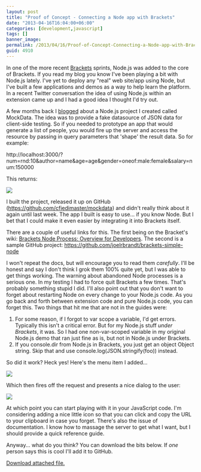```yaml
---
layout: post
title: "Proof of Concept - Connecting a Node app with Brackets"
date: "2013-04-16T16:04:00+06:00"
categories: [development,javascript]
tags: []
banner_image: 
permalink: /2013/04/16/Proof-of-Concept-Connecting-a-Node-app-with-Brackets
guid: 4910
---
```


In one of the more recent <a href="http://brackets.io">Brackets</a> sprints, Node.js was added to the core of Brackets. If you read my blog you know I've been playing a bit with Node.js lately. I've yet to deploy any "real" web site/app using Node, but I've built a few applications and demos as a way to help learn the platform. In a recent Twitter conversation the idea of using Node.js within an extension came up and I had a good idea I thought I'd try out.
<!--more-->
A few months back I <a href="http://www.raymondcamden.com/index.cfm/2012/12/13/Another-proof-of-concept--MockData">blogged</a> about a Node.js project I created called MockData. The idea was to provide a fake datasource of JSON data for client-side testing. So if you needed to prototype an app that would generate a list of people, you would fire up the server and access the resource by passing in query parameters that 'shape' the result data. So for example: 

http://localhost:3000/?num=rnd:10&author=name&age=age&gender=oneof:male:female&salary=num:150000

This returns:

<img src="https://static.raymondcamden.com/images/screenshot48.png">

I built the project, released it up on GitHub (<a href="https://github.com/cfjedimaster/mockdata">https://github.com/cfjedimaster/mockdata</a>) and didn't really think about it again until last week. The app I built is easy to use... if you know Node. But I bet that I could make it even easier by integrating it into Brackets itself. 

There are a couple of useful links for this. The first being on the Bracket's wiki: <a href="https://github.com/adobe/brackets/wiki/Brackets-Node-Process:-Overview-for-Developers">Brackets Node Process: Overview for Developers</a>. The second is a sample GitHub project: <a href="https://github.com/joelrbrandt/brackets-simple-node">https://github.com/joelrbrandt/brackets-simple-node</a>

I won't repeat the docs, but will encourage you to read them <i>carefully</i>. I'll be honest and say I don't think I grok them 100% quite yet, but I was able to get things working. The warning about abandoned Node processes is a serious one.  In my testing I had to force quit Brackets a few times. That's probably something stupid I did. I'll also point out that you don't want to forget about restarting Node on every change to your Node.js code. As you go back and forth between extension code and pure Node.js code, you can forget this. Two things that hit me that are not in the guides were:

<ol>
<li>For some reason, if I forgot to var scope a variable, I'd get errors. Typically this isn't a critical error. But for my Node.js stuff <i>under Brackets</i>, it was. So I had one non-var-scoped variable in my original Node.js demo that ran just fine as is, but not in Node.js under Brackets.
<li>If you console.dir from Node.js in Brackets, you just get an object Object string. Skip that and use console.log(JSON.stringify(foo)) instead.
</ol>

So did it work? Heck yes! Here's the menu item I added...

<img src="https://static.raymondcamden.com/images/Screen Shot 2013-04-16 at 2.47.37 PM.png" />

Which then fires off the request and presents a nice dialog to the user:

<img src="https://static.raymondcamden.com/images/Screen Shot 2013-04-16 at 2.48.40 PM.png" />

At which point you can start playing with it in your JavaScript code. I'm considering adding a nice little icon so that you can click and copy the URL to your clipboard in case you forget. There's also the issue of documentation. I know how to massage the server to get what I want, but I should provide a quick reference guide. 

Anyway... what do you think? You can download the bits below. If <i>one</i> person says this is cool I'll add it to GitHub.<p><a href='enclosures/C{% raw %}%3A%{% endraw %}5Chosts{% raw %}%5C2013%{% endraw %}2Eraymondcamden{% raw %}%2Ecom%{% endraw %}5Cenclosures{% raw %}%2Fbrackets%{% endraw %}2Dmockserver1%2Ezip'>Download attached file.</a></p>